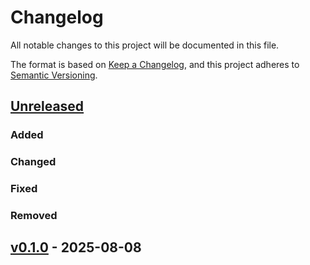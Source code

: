 # Changelog

All notable changes to this project will be documented in this file.

The format is based on [Keep a Changelog](https://keepachangelog.com/en/1.0.0/),
and this project adheres to [Semantic Versioning](https://semver.org/spec/v2.0.0.html).

## [Unreleased]

### Added

### Changed

### Fixed

### Removed

## [v0.1.0] - 2025-08-08

[Unreleased]: https://github.com/anxingan/new-repository/compare/v0.1.0...HEAD
[v0.1.0]: https://github.com/anxingan/new-repository/releases/tag/v0.1.0
